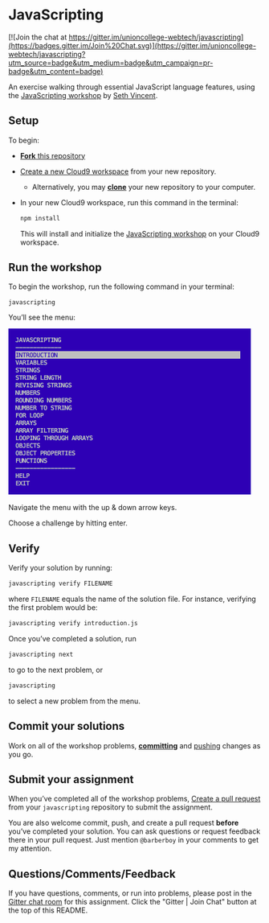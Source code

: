 JavaScripting
=============

[![Join the chat at https://gitter.im/unioncollege-webtech/javascripting](https://badges.gitter.im/Join%20Chat.svg)](https://gitter.im/unioncollege-webtech/javascripting?utm_source=badge&utm_medium=badge&utm_campaign=pr-badge&utm_content=badge)

An exercise walking through essential JavaScript language features, using the 
[JavaScripting workshop](https://github.com/sethvincent/javascripting) by
[Seth Vincent](https://github.com/sethvincent).

## Setup

To begin:

- [**Fork** this repository](https://guides.github.com/activities/forking/)
- [Create a new Cloud9 workspace](https://docs.c9.io/docs/setting-up-github-workspace) from your new repository.
  - Alternatively, you may [**clone**](http://gitref.org/creating/#clone) your new repository to your computer.
- In your new Cloud9 workspace, run this command in the terminal:
  
  ```sh
  npm install
  ```
  
  This will install and initialize the [JavaScripting workshop](https://www.npmjs.com/package/javascripting#run-the-workshop)
  on your Cloud9 workspace.

## Run the workshop

To begin the workshop, run the following command in your terminal:

```
javascripting
```

You’ll see the menu:

![javascripting screenshot](screenshot.png)

Navigate the menu with the up & down arrow keys.

Choose a challenge by hitting enter.

## Verify

Verify your solution by running:

```sh
javascripting verify FILENAME
```

where `FILENAME` equals the name of the solution file. For instance, verifying
the first problem would be:

```sh
javascripting verify introduction.js
```

Once you’ve completed a solution, run

```sh
javascripting next
```

to go to the next problem, or

```sh
javascripting
```

to select a new problem from the menu.

## Commit your solutions

Work on all of the workshop problems,
[**committing**](http://gitref.org/basic/#commit)
and [pushing](http://gitref.org/remotes/#push) changes as you go.

## Submit your assignment

When you’ve completed all of the workshop problems,
[Create a pull request](https://help.github.com/articles/creating-a-pull-request)
from your `javascripting` repository to submit the assignment.

You are also welcome commit, push, and create a pull request **before** you’ve 
completed your solution. You can ask questions or request feedback there in 
your pull request. Just mention `@barberboy` in your comments to get my
attention.

## Questions/Comments/Feedback

If you have questions, comments, or run into problems, please post in the
[Gitter chat room](https://gitter.im/unioncollege-webtech/javascripting) for
this assignment. Click the "Gitter | Join Chat" button at the top of this 
README.